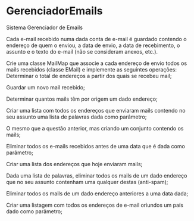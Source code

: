 # GerenciadorEmails
Sistema Gerenciador de Emails

Cada e-mail recebido numa dada conta de e-mail é guardado contendo o endereço de quem o enviou, a data de envio, a data de recebimento, o assunto e o texto do e-mail (não se consideram anexos, etc.).

Crie uma classe MailMap que associe a cada endereço de envio todos os mails recebidos (classe EMail) e implemente as seguintes operações:
Determinar o total de endereços a partir dos quais se recebeu mail;

Guardar um novo mail recebido;

Determinar quantos mails têm por origem um dado endereço;

Criar uma lista com todos os endereços que enviaram mails contendo no seu assunto uma lista de palavras dada como parâmetro;

O mesmo que a questão anterior, mas criando um conjunto contendo os mails;

Eliminar todos os e-mails recebidos antes de uma data que é dada como parâmetro;

Criar uma lista dos endereços que hoje enviaram mails;

Dada uma lista de palavras, eliminar todos os mails de um dado endereço que no seu assunto contenham uma qualquer destas (anti-spam);

Eliminar todos os mails de um dado endereço anteriores a uma data dada;

Criar uma listagem com todos os endereços de e-mail oriundos um país dado como parâmetro;
